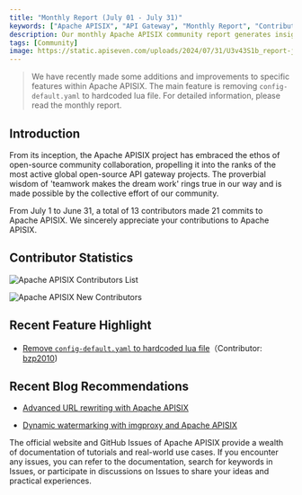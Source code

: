 ```yaml
---
title: "Monthly Report (July 01 - July 31)"
keywords: ["Apache APISIX", "API Gateway", "Monthly Report", "Contributor"]
description: Our monthly Apache APISIX community report generates insights into the project's monthly developments. The reports provide a pathway into the Apache APISIX community, ensuring that you stay well-informed and actively involved.
tags: [Community]
image: https://static.apiseven.com/uploads/2024/07/31/U3v43S1b_report-july-en.png
---
```


> We have recently made some additions and improvements to specific features within Apache APISIX. The main feature is removing `config-default.yaml` to hardcoded lua file. For detailed information, please read the monthly report.
<!--truncate-->

## Introduction

From its inception, the Apache APISIX project has embraced the ethos of open-source community collaboration, propelling it into the ranks of the most active global open-source API gateway projects. The proverbial wisdom of 'teamwork makes the dream work' rings true in our way and is made possible by the collective effort of our community.

From July 1 to June 31, a total of 13 contributors made 21 commits to Apache APISIX. We sincerely appreciate your contributions to Apache APISIX.

## Contributor Statistics

![Apache APISIX Contributors List](https://static.apiseven.com/uploads/2024/07/31/Uk3y8OVm_july-contributors.png)

![Apache APISIX New Contributors](https://static.apiseven.com/uploads/2024/07/31/x59QmPpL_new-contributors-july.png)

## Recent Feature Highlight

- [Remove `config-default.yaml` to hardcoded lua file](https://github.com/apache/apisix/pull/11312)（Contributor: [bzp2010](https://github.com/bzp2010))

## Recent Blog Recommendations

- [Advanced URL rewriting with Apache APISIX](https://apisix.apache.org/blog/2024/07/18/advanced-url-rewrite-apisix/)

- [Dynamic watermarking with imgproxy and Apache APISIX](https://apisix.apache.org/blog/2024/07/11/watermarking-infrastructure/)

The official website and GitHub Issues of Apache APISIX provide a wealth of documentation of tutorials and real-world use cases. If you encounter any issues, you can refer to the documentation, search for keywords in Issues, or participate in discussions on Issues to share your ideas and practical experiences.

